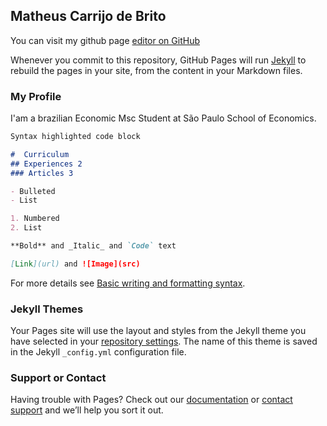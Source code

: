 ## Matheus Carrijo de Brito

You can visit my github page [editor on GitHub](https://github.com/Carrijo95/carrijobrito.github.io/edit/gh-pages/index.md) 

Whenever you commit to this repository, GitHub Pages will run [Jekyll](https://jekyllrb.com/) to rebuild the pages in your site, from the content in your Markdown files.

### My Profile 

I'am a brazilian Economic Msc Student at São Paulo School of Economics. 

```markdown
Syntax highlighted code block

#  Curriculum 
## Experiences 2
### Articles 3

- Bulleted
- List

1. Numbered
2. List

**Bold** and _Italic_ and `Code` text

[Link](url) and ![Image](src)
```

For more details see [Basic writing and formatting syntax](https://docs.github.com/en/github/writing-on-github/getting-started-with-writing-and-formatting-on-github/basic-writing-and-formatting-syntax).

### Jekyll Themes

Your Pages site will use the layout and styles from the Jekyll theme you have selected in your [repository settings](https://github.com/Carrijo95/carrijobrito.github.io/settings/pages). The name of this theme is saved in the Jekyll `_config.yml` configuration file.

### Support or Contact

Having trouble with Pages? Check out our [documentation](https://docs.github.com/categories/github-pages-basics/) or [contact support](https://support.github.com/contact) and we’ll help you sort it out.

